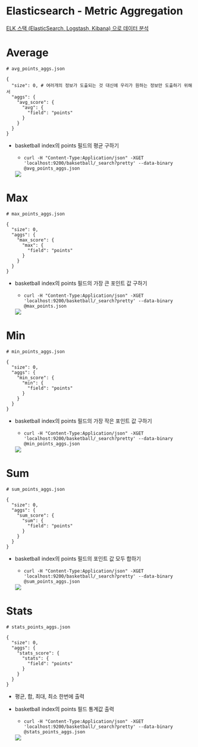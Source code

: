 # Elasticsearch - Metric Aggregation

[ELK 스택 (ElasticSearch, Logstash, Kibana) 으로 데이터 분석](https://www.inflearn.com/course/elk-%EC%8A%A4%ED%83%9D-%EB%8D%B0%EC%9D%B4%ED%84%B0-%EB%B6%84%EC%84%9D/)

# Average

```
# avg_points_aggs.json

{
  "size": 0, # 여러개의 정보가 도출되는 것 대신에 우리가 원하는 정보만 도출하기 위해서
  "aggs": {
    "avg_score": {
      "avg": {
        "field": "points"
      }
    }
  }
}
```

- basketball index의 points 필드의 평균 구하기
  - `curl -H "Content-Type:Application/json" -XGET 'localhost:9200/baksetball/_search?pretty' --data-binary @avg_points_aggs.json`

  <img src="./imgs/metric_avg_agg.jpg">

# Max

```
# max_points_aggs.json

{
  "size": 0,
  "aggs": {
    "max_score": {
      "max": {
        "field": "points"
      }
    }
  }
}

```

- basketball index의 points 필드의 가장 큰 포인트 값 구하기
  - `curl -H "Content-Type:Application/json" -XGET 'localhost:9200/basketball/_search?pretty' --data-binary @max_points.json`

  <img src="./imgs/metric_max_agg.jpg">

# Min

```
# min_points_aggs.json

{
  "size": 0,
  "aggs": {
    "min_score": {
      "min": {
        "field": "points"
      }
    }
  }
}
```

- basketball index의 points 필드의 가장 작은 포인트 값 구하기
  - `curl -H "Content-Type:Application/json" -XGET 'localhost:9200/basketball/_search?pretty' --data-binary @min_points_aggs.json`

  <img src="./imgs/metric_min_agg.jpg">

# Sum

```
# sum_points_aggs.json

{
  "size": 0,
  "aggs": {
    "sum_score": {
      "sum": {
        "field": "points"
      }
    }
  }
}
```

- basketball index의 points 필드의 포인트 값 모두 합하기
  - `curl -H "Content-Type:Application/json" -XGET 'localhost:9200/basketball/_search?pretty' --data-binary @sum_points_aggs.json`

  <img src="./imgs/metric_sum_agg.jpg">

# Stats

```
# stats_points_aggs.json

{
  "size": 0,
  "aggs": {
    "stats_score": {
      "stats": {
        "field": "points"
      }
    }
  }
}
```

  - 평균, 합, 최대, 최소 한번에 출력

  - basketball index의 points 필드 통계값 출력
    - `curl -H "Content-Type:Application/json" -XGET 'localhost:9200/basketball/_search?pretty' --data-binary @stats_points_aggs.json`

    <img src="./imgs/metric_stats_agg.jpg">
